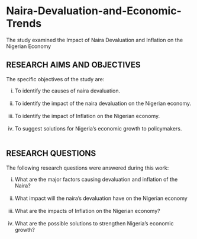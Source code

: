 # Naira-Devaluation-and-Economic-Trends
The study examined the Impact of Naira Devaluation and Inflation on the Nigerian Economy

## RESEARCH AIMS AND OBJECTIVES
The specific objectives of the study are: <br>
<ol type="i">
    <li>To identify the causes of naira devaluation.</li> <br>
    <li>To identify the impact of the naira devaluation on the Nigerian economy.</li> <br>
    <li>To identify the impact of Inflation on the Nigerian economy.</li> <br>
    <li>To suggest solutions for Nigeria’s economic growth to policymakers.</li> <br>
</ol>

## RESEARCH QUESTIONS
The following research questions were answered during this work: 
<ol type="i">
    <li>What are the major factors causing devaluation and inflation of the Naira?</li> <br>
    <li>What impact will the naira’s devaluation have on the Nigerian economy</li> <br>
    <li>What are the impacts of Inflation on the Nigerian economy?</li> <br>
    <li>What are the possible solutions to strengthen Nigeria’s economic growth?</li> <br>
</ol>
